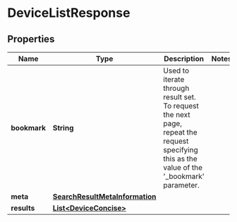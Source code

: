 
# DeviceListResponse

## Properties
Name | Type | Description | Notes
------------ | ------------- | ------------- | -------------
**bookmark** | **String** | Used to iterate through result set. To request the next page, repeat the request specifying this as the value of the &#39;_bookmark&#39; parameter. | 
**meta** | [**SearchResultMetaInformation**](SearchResultMetaInformation.md) |  | 
**results** | [**List&lt;DeviceConcise&gt;**](DeviceConcise.md) |  | 



